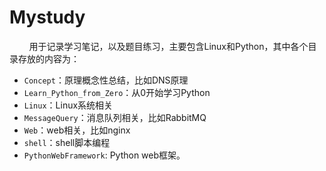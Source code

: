 # Mystudy
&nbsp;&nbsp;&nbsp;&nbsp;&nbsp;&nbsp;&nbsp;&nbsp;用于记录学习笔记，以及题目练习，主要包含Linux和Python，其中各个目录存放的内容为：
- `Concept`：原理概念性总结，比如DNS原理
- `Learn_Python_from_Zero`：从0开始学习Python
- `Linux`：Linux系统相关
- `MessageQuery`：消息队列相关，比如RabbitMQ
- `Web`：web相关，比如nginx
- `shell`：shell脚本编程
- `PythonWebFramework`: Python web框架。


